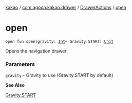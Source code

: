 [kakao](../../index.md) / [com.agoda.kakao.drawer](../index.md) / [DrawerActions](index.md) / [open](./open.md)

# open

`open fun open(gravity: `[`Int`](https://kotlinlang.org/api/latest/jvm/stdlib/kotlin/-int/index.html)` = Gravity.START): `[`Unit`](https://kotlinlang.org/api/latest/jvm/stdlib/kotlin/-unit/index.html)

Opens the navigation drawer

### Parameters

`gravity` - Gravity to use (Gravity.START by default)

**See Also**

[Gravity.START](https://developer.android.com/reference/android/view/Gravity.html#START)


